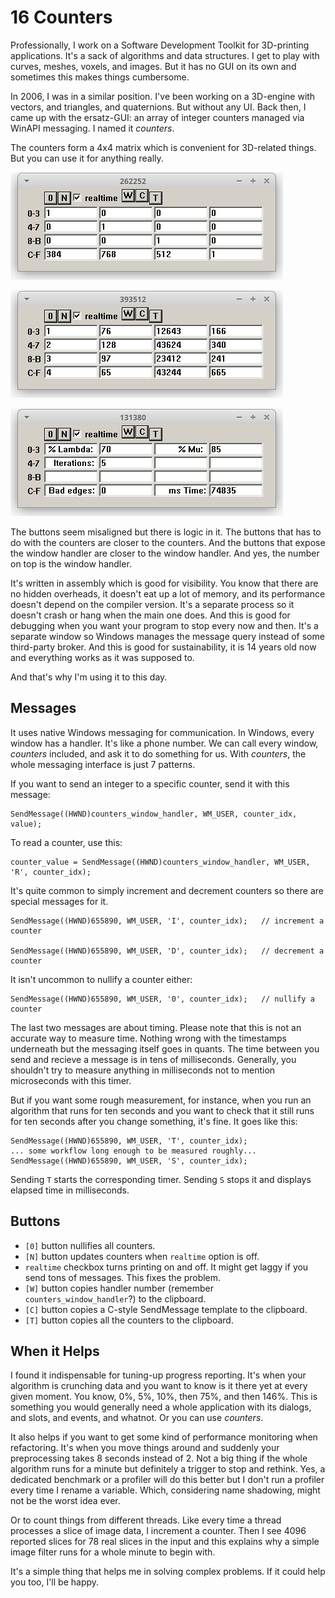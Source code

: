 # 16 Counters
Professionally, I work on a Software Development Toolkit for 3D-printing applications. It's a sack of algorithms and data structures. I get to play with curves, meshes, voxels, and images. But it has no GUI on its own and sometimes this makes things cumbersome.

In 2006, I was in a similar position. I've been working on a 3D-engine with vectors, and triangles, and quaternions. But without any UI. Back then, I came up with the ersatz-GUI: an array of integer counters managed via WinAPI messaging. I named it *counters*.

The counters form a 4x4 matrix which is convenient for 3D-related things. But you can use it for anything really.

![usage example](images/example1.png)

![usage example](images/example2.png)

![usage example](images/example3.png)

The buttons seem misaligned but there is logic in it. The buttons that has to do with the counters are closer to the counters. And the buttons that expose the window handler are closer to the window handler. And yes, the number on top is the window handler.

It's written in assembly which is good for visibility. You know that there are no hidden overheads, it doesn't eat up a lot of memory, and its performance doesn't depend on the compiler version. It's a separate process so it doesn't crash or hang when the main one does. And this is good for debugging when you want your program to stop every now and then. It's a separate window so Windows manages the message query instead of some third-party broker. And this is good for sustainability, it is 14 years old now and everything works as it was supposed to.

And that's why I'm using it to this day.

## Messages

It uses native Windows messaging for communication. In Windows, every window has a handler. It's like a phone number. We can call every window, *counters* included, and ask it to do something for us. With *counters*, the whole messaging interface is just 7 patterns.

If you want to send an integer to a specific counter, send it with this message:

    SendMessage((HWND)counters_window_handler, WM_USER, counter_idx, value);

To read a counter, use this:

    counter_value = SendMessage((HWND)counters_window_handler, WM_USER, 'R', counter_idx);

It's quite common to simply increment and decrement counters so there are special messages for it.

    SendMessage((HWND)655890, WM_USER, 'I', counter_idx);   // increment a counter

    SendMessage((HWND)655890, WM_USER, 'D', counter_idx);   // decrement a counter

It isn't uncommon to nullify a counter either:

    SendMessage((HWND)655890, WM_USER, '0', counter_idx);   // nullify a counter

The last two messages are about timing. Please note that this is not an accurate way to measure time. Nothing wrong with the timestamps underneath but the messaging itself goes in quants. The time between you send and recieve a message is in tens of milliseconds. Generally, you shouldn't try to measure anything in milliseconds not to mention microseconds with this timer.

But if you want some rough measurement, for instance, when you run an algorithm that runs for ten seconds and you want to check that it still runs for ten seconds after you change something, it's fine. It goes like this:

    SendMessage((HWND)655890, WM_USER, 'T', counter_idx);
    ... some workflow long enough to be measured roughly...
    SendMessage((HWND)655890, WM_USER, 'S', counter_idx);

Sending `T` starts the corresponding timer. Sending `S` stops it and displays elapsed time in milliseconds. 


## Buttons

* `[0]` button nullifies all counters.
* `[N]` button updates counters when `realtime` option is off.
*  `realtime` checkbox turns printing on and off. It might get laggy if you send tons of messages. This fixes the problem.
* `[W]` button copies handler number (remember `counters_window_handler`?) to the clipboard.
* `[C]` button copies a C-style SendMessage template to the clipboard.
* `[T]` button copies all the counters to the clipboard.


## When it Helps

I found it indispensable for tuning-up progress reporting. It's when your algorithm is crunching data and you want to know is it there yet at every given moment. You know, 0%, 5%, 10%, then 75%, and then 146%. This is something you would generally need a whole application with its dialogs, and slots, and events, and whatnot. Or you can use *counters*.

It also helps if you want to get some kind of performance monitoring when refactoring. It's when you move things around and suddenly your preprocessing takes 8 seconds instead of 2. Not a big thing if the whole algorithm runs for a minute but definitely a trigger to stop and rethink. Yes, a dedicated benchmark or a profiler will do this better but I don't run a profiler every time I rename a variable. Which, considering name shadowing, might not be the worst idea ever.

Or to count things from different threads. Like every time a thread processes a slice of image data, I increment a counter. Then I see 4096 reported slices for 78 real slices in the input and this explains why a simple image filter runs for a whole minute to begin with.

It's a simple thing that helps me in solving complex problems. If it could help you too, I'll be happy.
